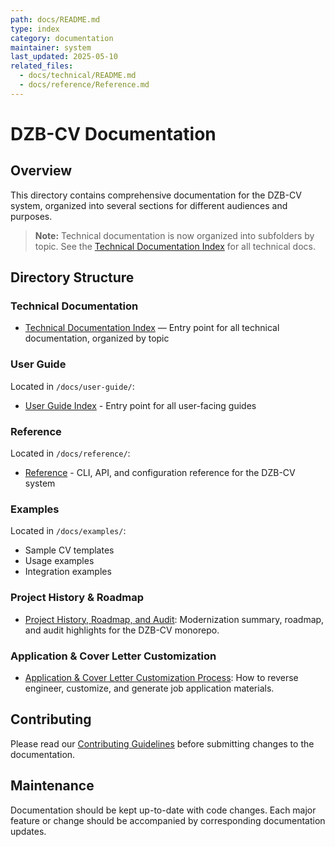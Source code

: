 ```yaml
---
path: docs/README.md
type: index
category: documentation
maintainer: system
last_updated: 2025-05-10
related_files:
  - docs/technical/README.md
  - docs/reference/Reference.md
---
```


# DZB-CV Documentation

## Overview
This directory contains comprehensive documentation for the DZB-CV system, organized into several sections for different audiences and purposes.

> **Note:** Technical documentation is now organized into subfolders by topic. See the [Technical Documentation Index](technical/README.md) for all technical docs.

## Directory Structure

### Technical Documentation
- [Technical Documentation Index](technical/README.md) — Entry point for all technical documentation, organized by topic

### User Guide
Located in `/docs/user-guide/`:
- [User Guide Index](user-guide/README.md) - Entry point for all user-facing guides

### Reference
Located in `/docs/reference/`:
- [Reference](reference/Reference.md) - CLI, API, and configuration reference for the DZB-CV system

### Examples
Located in `/docs/examples/`:
- Sample CV templates
- Usage examples
- Integration examples

### Project History & Roadmap
- [Project History, Roadmap, and Audit](Project-History-Roadmap.md): Modernization summary, roadmap, and audit highlights for the DZB-CV monorepo.

### Application & Cover Letter Customization
- [Application & Cover Letter Customization Process](Application-Customization-Process.md): How to reverse engineer, customize, and generate job application materials.

## Contributing
Please read our [Contributing Guidelines](../CONTRIBUTING.md) before submitting changes to the documentation.

## Maintenance
Documentation should be kept up-to-date with code changes. Each major feature or change should be accompanied by corresponding documentation updates. 